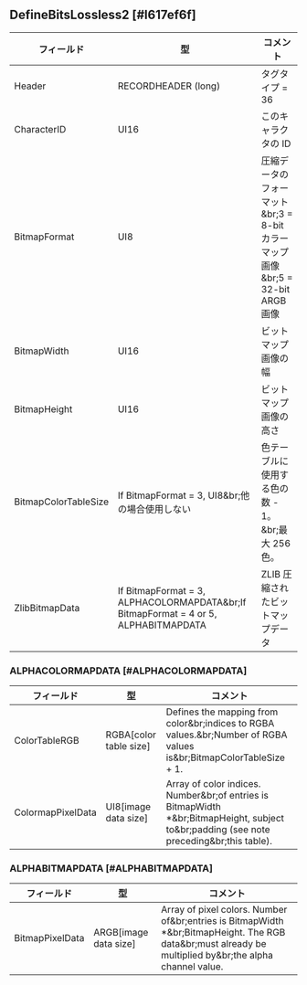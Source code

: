 ## DefineBitsLossless2 [#l617ef6f]

|フィールド|型|コメント|
| --- | --- | --- |
|Header|RECORDHEADER (long)|タグタイプ = 36|
|CharacterID|UI16|このキャラクタの ID|
|BitmapFormat|UI8|圧縮データのフォーマット&br;3 = 8-bit カラーマップ画像&br;5 = 32-bit ARGB 画像|
|BitmapWidth|UI16|ビットマップ画像の幅|
|BitmapHeight|UI16|ビットマップ画像の高さ|
|BitmapColorTableSize|If BitmapFormat = 3, UI8&br;他の場合使用しない|色テーブルに使用する色の数 - 1。&br;最大 256 色。|
|ZlibBitmapData|If BitmapFormat = 3, ALPHACOLORMAPDATA&br;If BitmapFormat = 4 or 5, ALPHABITMAPDATA|ZLIB 圧縮されたビットマップデータ|

### ALPHACOLORMAPDATA [#ALPHACOLORMAPDATA]
|フィールド|型|コメント|
| --- | --- | --- |
|ColorTableRGB|RGBA[color table size]|Defines the mapping from color&br;indices to RGBA values.&br;Number of RGBA values is&br;BitmapColorTableSize + 1.|
|ColormapPixelData|UI8[image data size]|Array of color indices. Number&br;of entries is BitmapWidth *&br;BitmapHeight, subject to&br;padding (see note preceding&br;this table).|

### ALPHABITMAPDATA [#ALPHABITMAPDATA]
|フィールド|型|コメント|
| --- | --- | --- |
|BitmapPixelData|ARGB[image data size]|Array of pixel colors. Number of&br;entries is BitmapWidth *&br;BitmapHeight. The RGB data&br;must already be multiplied by&br;the alpha channel value.|
